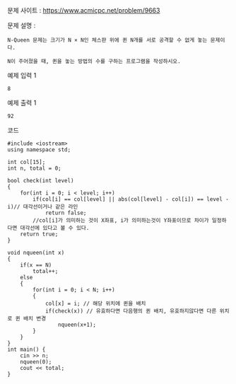 문제 사이트 : https://www.acmicpc.net/problem/9663

문제 설명 : 

    N-Queen 문제는 크기가 N × N인 체스판 위에 퀸 N개를 서로 공격할 수 없게 놓는 문제이다.

    N이 주어졌을 때, 퀸을 놓는 방법의 수를 구하는 프로그램을 작성하시오.

예제 입력 1 

    8

예제 출력 1 

    92

코드

    #include <iostream>
    using namespace std;

    int col[15];
    int n, total = 0;

    bool check(int level)
    {
        for(int i = 0; i < level; i++)
            if(col[i] == col[level] || abs(col[level] - col[i]) == level - i)// 대각선이거나 같은 라인
                return false;
            //col[i]가 의미하는 것이 X좌표, i가 의미하는것이 Y좌표이므로 차이가 일정하다면 대각선에 있다고 볼 수 있다.
        return true;
    }

    void nqueen(int x)
    {
        if(x == N)
            total++;
        else
        {
            for(int i = 0; i < N; i++)
            {
                col[x] = i; // 해당 위치에 퀸을 배치
                if(check(x)) // 유효하다면 다음행의 퀸 배치, 유효하지않다면 다른 위치로 퀸 배치 변경
                    nqueen(x+1);
            }
        }
    }
    int main() {
        cin >> n;
        nqueen(0);
        cout << total;
    }
